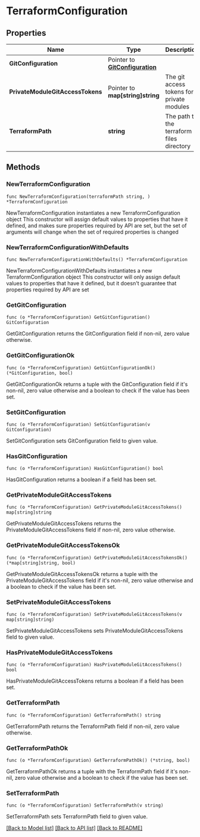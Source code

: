 # TerraformConfiguration

## Properties

Name | Type | Description | Notes
------------ | ------------- | ------------- | -------------
**GitConfiguration** | Pointer to [**GitConfiguration**](GitConfiguration.md) |  | [optional] 
**PrivateModuleGitAccessTokens** | Pointer to **map[string]string** | The git access tokens for private modules | [optional] 
**TerraformPath** | **string** | The path to the terraform files directory | 

## Methods

### NewTerraformConfiguration

`func NewTerraformConfiguration(terraformPath string, ) *TerraformConfiguration`

NewTerraformConfiguration instantiates a new TerraformConfiguration object
This constructor will assign default values to properties that have it defined,
and makes sure properties required by API are set, but the set of arguments
will change when the set of required properties is changed

### NewTerraformConfigurationWithDefaults

`func NewTerraformConfigurationWithDefaults() *TerraformConfiguration`

NewTerraformConfigurationWithDefaults instantiates a new TerraformConfiguration object
This constructor will only assign default values to properties that have it defined,
but it doesn't guarantee that properties required by API are set

### GetGitConfiguration

`func (o *TerraformConfiguration) GetGitConfiguration() GitConfiguration`

GetGitConfiguration returns the GitConfiguration field if non-nil, zero value otherwise.

### GetGitConfigurationOk

`func (o *TerraformConfiguration) GetGitConfigurationOk() (*GitConfiguration, bool)`

GetGitConfigurationOk returns a tuple with the GitConfiguration field if it's non-nil, zero value otherwise
and a boolean to check if the value has been set.

### SetGitConfiguration

`func (o *TerraformConfiguration) SetGitConfiguration(v GitConfiguration)`

SetGitConfiguration sets GitConfiguration field to given value.

### HasGitConfiguration

`func (o *TerraformConfiguration) HasGitConfiguration() bool`

HasGitConfiguration returns a boolean if a field has been set.

### GetPrivateModuleGitAccessTokens

`func (o *TerraformConfiguration) GetPrivateModuleGitAccessTokens() map[string]string`

GetPrivateModuleGitAccessTokens returns the PrivateModuleGitAccessTokens field if non-nil, zero value otherwise.

### GetPrivateModuleGitAccessTokensOk

`func (o *TerraformConfiguration) GetPrivateModuleGitAccessTokensOk() (*map[string]string, bool)`

GetPrivateModuleGitAccessTokensOk returns a tuple with the PrivateModuleGitAccessTokens field if it's non-nil, zero value otherwise
and a boolean to check if the value has been set.

### SetPrivateModuleGitAccessTokens

`func (o *TerraformConfiguration) SetPrivateModuleGitAccessTokens(v map[string]string)`

SetPrivateModuleGitAccessTokens sets PrivateModuleGitAccessTokens field to given value.

### HasPrivateModuleGitAccessTokens

`func (o *TerraformConfiguration) HasPrivateModuleGitAccessTokens() bool`

HasPrivateModuleGitAccessTokens returns a boolean if a field has been set.

### GetTerraformPath

`func (o *TerraformConfiguration) GetTerraformPath() string`

GetTerraformPath returns the TerraformPath field if non-nil, zero value otherwise.

### GetTerraformPathOk

`func (o *TerraformConfiguration) GetTerraformPathOk() (*string, bool)`

GetTerraformPathOk returns a tuple with the TerraformPath field if it's non-nil, zero value otherwise
and a boolean to check if the value has been set.

### SetTerraformPath

`func (o *TerraformConfiguration) SetTerraformPath(v string)`

SetTerraformPath sets TerraformPath field to given value.



[[Back to Model list]](../README.md#documentation-for-models) [[Back to API list]](../README.md#documentation-for-api-endpoints) [[Back to README]](../README.md)


